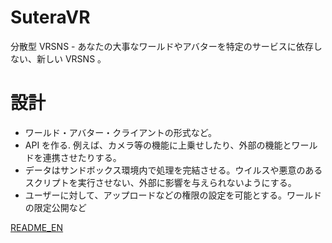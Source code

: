 # SuteraVR
分散型 VRSNS - あなたの大事なワールドやアバターを特定のサービスに依存しない、新しい VRSNS 。

# 設計

- ワールド・アバター・クライアントの形式など。
- API を作る. 例えば、カメラ等の機能に上乗せしたり、外部の機能とワールドを連携させたりする。
- データはサンドボックス環境内で処理を完結させる。ウイルスや悪意のあるスクリプトを実行させない、外部に影響を与えられないようにする。
- ユーザーに対して、アップロードなどの権限の設定を可能とする。ワールドの限定公開など

[README_EN](/README.md)
